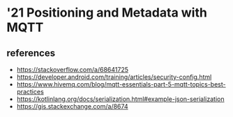 '21 Positioning and Metadata with MQTT
===


## references
- https://stackoverflow.com/a/68641725
- https://developer.android.com/training/articles/security-config.html
- https://www.hivemq.com/blog/mqtt-essentials-part-5-mqtt-topics-best-practices
- https://kotlinlang.org/docs/serialization.html#example-json-serialization
- https://gis.stackexchange.com/a/8674
